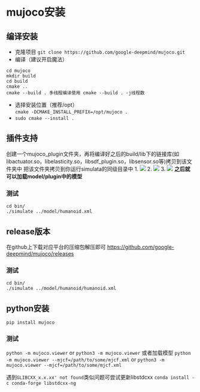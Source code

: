# mujoco安装
## 编译安装
* 克隆项目
  ``` git clone https://github.com/google-deepmind/mujoco.git ```
* 编译（建议开启魔法）
```
cd mujoco
mkdir build
cd build
cmake ..
cmake --build . 多线程编译使用 cmake --build . -j线程数
```  
* 选择安装位置（推荐/opt）  
  `cmake -DCMAKE_INSTALL_PREFIX=/opt/mujoco .`
* `sudo cmake --install .`

## 插件支持
创建一个mujoco_plugin文件夹，再将编译好之后的build/lib下的链接库(如libactuator.so，libelasticity.so，libsdf_plugin.so，libsensor.so等)拷贝到该文件夹中
把该文件夹拷贝到你运行simulata的同级目录中
1.
![](../asset/plugin1.png)
2.
![](../asset/plugin2.png)
3.
![](../asset/plugin3.png)
**之后就可以加载model/plugin中的模型**

### 测试
```
cd bin/
./simulate ../model/humanoid.xml
```

## release版本
在github上下载对应平台的压缩包解压即可
https://github.com/google-deepmind/mujoco/releases
### 测试
```
cd bin/
./simulate ../model/humanoid/humanoid.xml
```

## python安装
  `pip install mujoco`
### 测试
 `python -m mujoco.viewer` or `python3 -m mujoco.viewer`
 或者加载模型
 `python -m mujoco.viewer --mjcf=/path/to/some/mjcf.xml` or
 `python3 -m mujoco.viewer --mjcf=/path/to/some/mjcf.xml`

遇到`GLIBCXX_x.x.xx' not found`类似问题可尝试更新libstdcxx
`conda install -c conda-forge libstdcxx-ng`